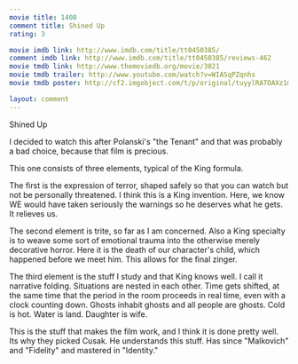 ```yaml
---
movie title: 1408
comment title: Shined Up
rating: 3

movie imdb link: http://www.imdb.com/title/tt0450385/
comment imdb link: http://www.imdb.com/title/tt0450385/reviews-462
movie tmdb link: http://www.themoviedb.org/movie/3021
movie tmdb trailer: http://www.youtube.com/watch?v=WIASqPZqnhs
movie tmdb poster: http://cf2.imgobject.com/t/p/original/tuyylRATOAXz1mFaWN3qvbvJNTT.jpg

layout: comment
---
```


Shined Up

I decided to watch this after Polanski's "the Tenant" and that was probably a bad choice, because that film is precious.

This one consists of three elements, typical of the King formula.

The first is the expression of terror, shaped safely so that you can watch but not be personally threatened. I think this is a King invention. Here, we know WE would have taken seriously the warnings so he deserves what he gets. It relieves us.

The second element is trite, so far as I am concerned. Also a King specialty is to weave some sort of emotional trauma into the otherwise merely decorative horror. Here it is the death of our character's child, which happened before we meet him. This allows for the final zinger.

The third element is the stuff I study and that King knows well. I call it narrative folding. Situations are nested in each other. Time gets shifted, at the same time that the period in the room proceeds in real time, even with a clock counting down. Ghosts inhabit ghosts and all people are ghosts. Cold is hot. Water is land. Daughter is wife. 

This is the stuff that makes the film work, and I think it is done pretty well. Its why they picked Cusak. He understands this stuff. Has since "Malkovich" and "Fidelity" and mastered in "Identity."